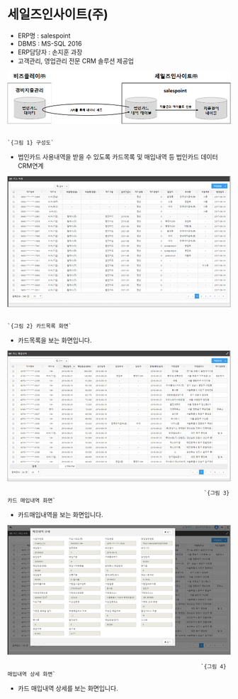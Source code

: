 # 세일즈인사이트\(주\)

 - ERP명 : salespoint  
 - DBMS : MS-SQL 2016  
 - ERP담당자 : 손지훈 과장  
 - 고객관리, 영업관리 전문 CRM 솔루션 제공업

![](../../../../.gitbook/assets/image%20%2893%29.png)

                                                                             `{그림 1} 구성도`  

 - 법인카드 사용내역을 받을 수 있도록 카드목록 및 매입내역 등 법인카드 데이터 CRM연계

![](../../../../.gitbook/assets/image%20%28165%29.png)

                                                                        `{그림 2} 카드목록 화면`

 - 카드목록을 보는 화면입니다.     

![](../../../../.gitbook/assets/image%20%28172%29.png)

                                                                  `{그림 3} 카드 매입내역 화면` 

 - 카드매입내역을 보는 화면입니다.

![](../../../../.gitbook/assets/image%20%28152%29.png)

                                                                 `{그림 4} 매입내역 상세 화면`  

 - 카드 매입내역 상세를 보는 화면입니다.

